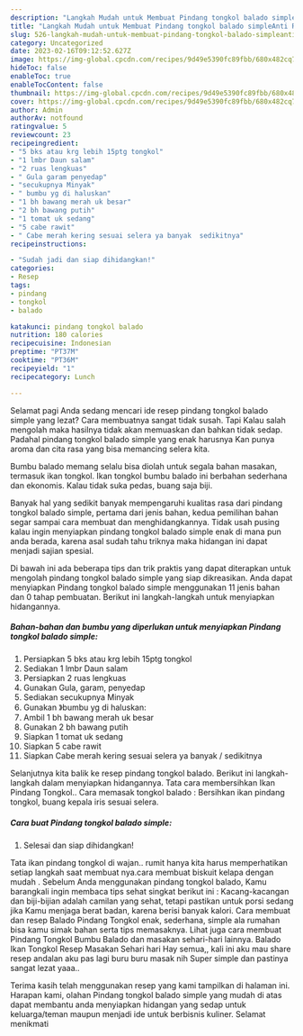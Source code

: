 ```yaml
---
description: "Langkah Mudah untuk Membuat Pindang tongkol balado simpleAnti Ribet"
title: "Langkah Mudah untuk Membuat Pindang tongkol balado simpleAnti Ribet"
slug: 526-langkah-mudah-untuk-membuat-pindang-tongkol-balado-simpleanti-ribet
category: Uncategorized
date: 2023-02-16T09:12:52.627Z
image: https://img-global.cpcdn.com/recipes/9d49e5390fc89fbb/680x482cq70/pindang-tongkol-balado-simple-foto-resep-utama.jpg
hideToc: false
enableToc: true
enableTocContent: false
thumbnail: https://img-global.cpcdn.com/recipes/9d49e5390fc89fbb/680x482cq70/pindang-tongkol-balado-simple-foto-resep-utama.jpg
cover: https://img-global.cpcdn.com/recipes/9d49e5390fc89fbb/680x482cq70/pindang-tongkol-balado-simple-foto-resep-utama.jpg
author: Admin
authorAv: notfound
ratingvalue: 5
reviewcount: 23
recipeingredient:
- "5 bks atau krg lebih 15ptg tongkol"
- "1 lmbr Daun salam"
- "2 ruas lengkuas"
- " Gula garam penyedap"
- "secukupnya Minyak"
- " bumbu yg di haluskan"
- "1 bh bawang merah uk besar"
- "2 bh bawang putih"
- "1 tomat uk sedang"
- "5 cabe rawit"
- " Cabe merah kering sesuai selera ya banyak  sedikitnya"
recipeinstructions:

- "Sudah jadi dan siap dihidangkan!"
categories:
- Resep
tags:
- pindang
- tongkol
- balado

katakunci: pindang tongkol balado 
nutrition: 180 calories
recipecuisine: Indonesian
preptime: "PT37M"
cooktime: "PT36M"
recipeyield: "1"
recipecategory: Lunch

---
```



Selamat pagi Anda sedang mencari ide resep pindang tongkol balado simple yang lezat? Cara membuatnya sangat tidak susah. Tapi Kalau salah mengolah maka hasilnya tidak akan memuaskan dan bahkan tidak sedap. Padahal pindang tongkol balado simple yang enak harusnya Kan punya aroma dan cita rasa yang bisa memancing selera kita.


Bumbu balado memang selalu bisa diolah untuk segala bahan masakan, termasuk ikan tongkol. Ikan tongkol bumbu balado ini berbahan sederhana dan ekonomis. Kalau tidak suka pedas, buang saja biji.

Banyak hal yang sedikit banyak mempengaruhi kualitas rasa dari pindang tongkol balado simple, pertama dari jenis bahan, kedua pemilihan bahan segar sampai cara membuat dan menghidangkannya. Tidak usah pusing kalau ingin menyiapkan pindang tongkol balado simple enak di mana pun anda berada, karena asal sudah tahu triknya maka hidangan ini dapat menjadi sajian spesial.


Di bawah ini ada beberapa tips dan trik praktis yang dapat diterapkan untuk mengolah pindang tongkol balado simple yang siap dikreasikan. Anda dapat menyiapkan Pindang tongkol balado simple menggunakan 11 jenis bahan dan 0 tahap pembuatan. Berikut ini langkah-langkah untuk menyiapkan hidangannya.

<!--inarticleads1-->

##### Bahan-bahan dan bumbu yang diperlukan untuk menyiapkan Pindang tongkol balado simple:

1. Persiapkan 5 bks atau krg lebih 15ptg tongkol
1. Sediakan 1 lmbr Daun salam
1. Persiapkan 2 ruas lengkuas
1. Gunakan  Gula, garam, penyedap
1. Sediakan secukupnya Minyak
1. Gunakan  》bumbu yg di haluskan:
1. Ambil 1 bh bawang merah uk besar
1. Gunakan 2 bh bawang putih
1. Siapkan 1 tomat uk sedang
1. Siapkan 5 cabe rawit
1. Siapkan  Cabe merah kering sesuai selera ya banyak / sedikitnya


Selanjutnya kita balik ke resep pindang tongkol balado. Berikut ini langkah-langkah dalam menyiapkan hidangannya. Tata cara membersihkan Ikan Pindang Tongkol.. Cara memasak tongkol balado : Bersihkan ikan pindang tongkol, buang kepala iris sesuai selera. 

<!--inarticleads2-->

##### Cara buat Pindang tongkol balado simple:


1. Selesai dan siap dihidangkan!

Tata ikan pindang tongkol di wajan.. rumit hanya kita harus memperhatikan setiap langkah saat membuat nya.cara membuat biskuit kelapa dengan mudah . Sebelum Anda menggunakan pindang tongkol balado, Kamu barangkali ingin membaca tips sehat singkat berikut ini : Kacang-kacangan dan biji-bijian adalah camilan yang sehat, tetapi pastikan untuk porsi sedang jika Kamu menjaga berat badan, karena berisi banyak kalori. Cara membuat dan resep Balado Pindang Tongkol enak, sederhana, simple ala rumahan bisa kamu simak bahan serta tips memasaknya. Lihat juga cara membuat Pindang Tongkol Bumbu Balado dan masakan sehari-hari lainnya. Balado Ikan Tongkol Resep Masakan Sehari hari Hay semua,, kali ini aku mau share resep andalan aku pas lagi buru buru masak nih Super simple dan pastinya sangat lezat yaaa.. 

Terima kasih telah menggunakan resep yang kami tampilkan di halaman ini. Harapan kami, olahan Pindang tongkol balado simple yang mudah di atas dapat membantu anda menyiapkan hidangan yang sedap untuk keluarga/teman maupun menjadi ide untuk berbisnis kuliner. Selamat menikmati
